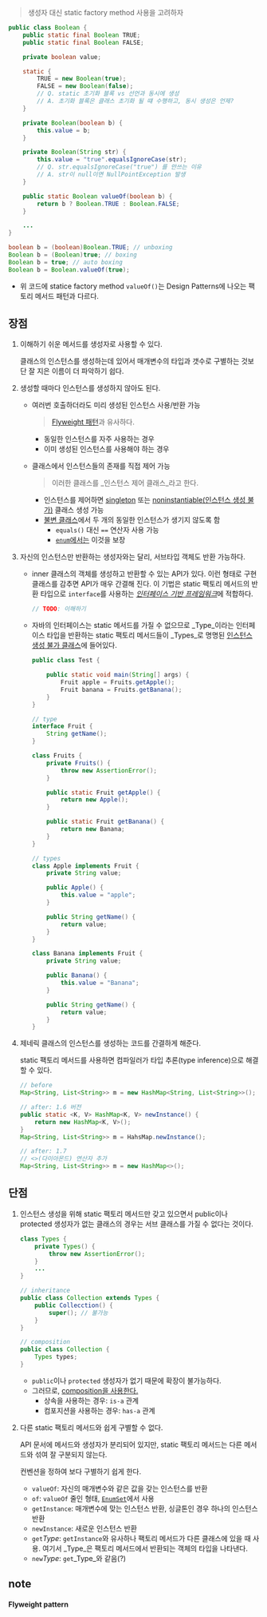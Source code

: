 > 생성자 대신 static factory method 사용을 고려하자

```java
public class Boolean {
	public static final Boolean TRUE;
	public static final Boolean FALSE;

	private boolean value;

	static {
		TRUE = new Boolean(true);
		FALSE = new Boolean(false);
		// Q. static 초기화 블록 vs 선언과 동시에 생성
		// A. 초기화 블록은 클래스 초기화 될 떄 수행하고, 동시 생성은 언제?
	}

	private Boolean(boolean b) {
		this.value = b;
	}

	private Boolean(String str) {
		this.value = "true".equalsIgnoreCase(str);
		// Q. str.equalsIgnoreCase("true") 를 안쓰는 이유
		// A. str이 null이면 NullPointException 발생
	}

	public static Boolean valueOf(boolean b) {
		return b ? Boolean.TRUE : Boolean.FALSE;
	}

	...
}
```

```java
boolean b = (boolean)Boolean.TRUE; // unboxing
Boolean b = (Boolean)true; // boxing
Boolean b = true; // auto boxing
Boolean b = Boolean.valueOf(true);
```

- 위 코드에 statice factory method `valueOf()`는 Design Patterns에 나오는 팩토리 메서드 패턴과 다르다.

## 장점

1. 이해하기 쉬운 메서드를 생성자로 사용할 수 있다.

	클래스의 인스턴스를 생성하는데 있어서 매개변수의 타입과 갯수로 구별하는 것보단 잘 지은 이름이 더 파악하기 쉽다.

2. 생성할 때마다 인스턴스를 생성하지 않아도 된다.

	- 여러번 호출하더라도 미리 생성된 인스턴스 사용/반환 가능
	
		> [Flyweight 패턴](#flyweight-pattern)과 유사하다.

		- 동일한 인스턴스를 자주 사용하는 경우
		- 이미 생성된 인스턴스를 사용해야 하는 경우

	- 클래스에서 인스턴스들의 존재를 직접 제어 가능

		> 이러한 클래스를 _인스턴스 제어 클래스_라고 한다.

		- 인스턴스를 제어하면 [singleton](#item03) 또는 [noninstantiable(인스턴스 생성 불가)](#item04) 클래스 생성 가능
		- [불변 클래스](#item15)에서 두 개의 동일한 인스턴스가 생기지 않도록 함
			- `equals()` 대신 `==` 연산자 사용 가능
			- [`enum`에서는](#item30) 이것을 보장

3. 자신의 인스턴스만 반환하는 생성자와는 달리, 서브타입 객체도 반환 가능하다.

	- inner 클래스의 객체를 생성하고 반환할 수 있는 API가 있다. 이런 형태로 구현 클래스를 감추면 API가 매우 간결해 진다. 이 기법은 static 팩토리 메서드의 반환 타입으로 `interface`를 사용하는 [_인터페이스 기반 프레임워크_](#item18)에 적합하다.

		```java
		// TODO: 이해하기
		```

	- 자바의 인터페이스는 static 메서드를 가질 수 없으므로 _Type_이라는 인터페이스 타입을 반환하는 static 팩토리 메서드들이 _Types_로 명명된 [인스턴스 생성 불가 클래스](#item4)에 들어있다.

		```java
		public class Test {

			public static void main(String[] args) {
				Fruit apple = Fruits.getApple();
				Fruit banana = Fruits.getBanana();
			}
		}

		// type
		interface Fruit {
			String getName();
		}

		class Fruits {
			private Fruits() {
				throw new AssertionError();
			}

			public static Fruit getApple() {
				return new Apple();
			}

			public static Fruit getBanana() {
				return new Banana;
			}
		}

		// types
		class Apple implements Fruit {
			private String value;

			public Apple() {
				this.value = "apple";
			}

			public String getName() {
				return value;
			}
		}

		class Banana implements Fruit {
			private String value;

			public Banana() {
				this.value = "Banana";
			}

			public String getName() {
				return value;
			}
		}
		```

4. 제네릭 클래스의 인스턴스를 생성하는 코드를 간결하게 해준다.

	static 팩토리 메서드를 사용하면 컴파일러가 타입 추론(type inference)으로 해결할 수 있다.

	```java
	// before
	Map<String, List<String>> m = new HashMap<String, List<String>>();

	// after: 1.6 버전
	public static <K, V> HashMap<K, V> newInstance() {
		return new HashMap<K, V>();
	}
	Map<String, List<String>> m = HahsMap.newInstance();

	// after: 1.7
	// <>(다이아몬드) 연산자 추가
	Map<String, List<String>> m = new HashMap<>();
	``` 

## 단점

1. 인스턴스 생성을 위해 static 팩토리 메서드만 갖고 있으면서 public이나 protected 생성자가 없는 클래스의 경우는 서브 클래스를 가질 수 없다는 것이다.

	```java
	class Types {
		private Types() {
			throw new AssertionError();
		}
		...
	}

	// inheritance
	public class Collection extends Types {
		public Collecction() {
			super(); // 불가능
		}
	}

	// composition
	public class Collection {
		Types types;
	}
	```

	- `public`이나 `protected` 생성자가 없기 때문에 확장이 불가능하다.
	- 그러므로, [composition을 사용한다.](#item16)
		- 상속을 사용하는 경우: `is-a` 관계
		- 컴포지션을 사용하는 경우: `has-a` 관계

2. 다른 static 팩토리 메서드와 쉽게 구별할 수 없다.

	API 문서에 메서드와 생성자가 분리되어 있지만, static 팩토리 메서드는 다른 메서드와 섞여 잘 구분되지 않는다. 

	컨벤션을 정하여 보다 구별하기 쉽게 한다.
	- `valueOf`: 자신의 매개변수와 같은 값을 갖는 인스턴스를 반환
	- `of`: `valueOf` 줄인 형태, [`EnumSet`](#item32)에서 사용
	- `getInstance`: 매개변수에 맞는 인스턴스 반환, 싱글톤인 경우 하나의 인스턴스 반환
	- `newInstance`: 새로운 인스턴스 반환
	- `get`_Type_: `getInstance`와 유사하나 팩토리 메서드가 다른 클래스에 있을 때 사용. 여기서 _Type_은 팩토리 메서드에서 반환되는 객체의 타입을 나타낸다.
	- `new`_Type_: `get`_Type_와 같음(?)

## note

#### Flyweight pattern

